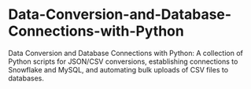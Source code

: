 # Data-Conversion-and-Database-Connections-with-Python
Data Conversion and Database Connections with Python: A collection of Python scripts for JSON/CSV conversions, establishing connections to Snowflake and MySQL, and automating bulk uploads of CSV files to databases.
